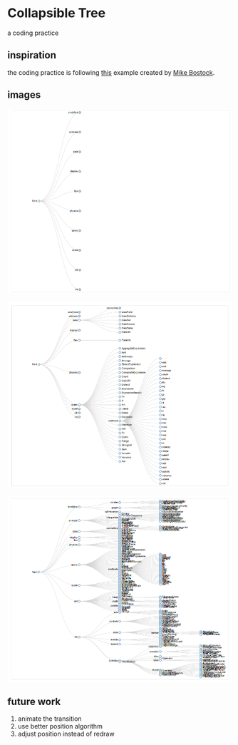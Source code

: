 # Collapsible Tree

a coding practice

## inspiration

the coding practice is following [this](https://bl.ocks.org/mbostock/4339083) example created by [Mike Bostock](https://bost.ocks.org/mike/). 

## images

![collapsed tree](./img/collapsed.png)

![partially expanded tree](./img/partially-expanded.png)

![fully expanded tree](./img/fully-expanded.png)

## future work

1. animate the transition
2. use better position algorithm
3. adjust position instead of redraw